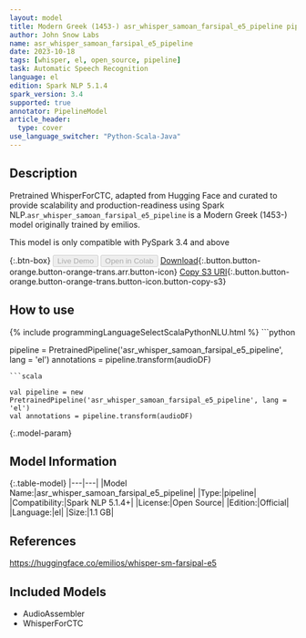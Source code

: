 ```yaml
---
layout: model
title: Modern Greek (1453-) asr_whisper_samoan_farsipal_e5_pipeline pipeline WhisperForCTC from emilios
author: John Snow Labs
name: asr_whisper_samoan_farsipal_e5_pipeline
date: 2023-10-18
tags: [whisper, el, open_source, pipeline]
task: Automatic Speech Recognition
language: el
edition: Spark NLP 5.1.4
spark_version: 3.4
supported: true
annotator: PipelineModel
article_header:
  type: cover
use_language_switcher: "Python-Scala-Java"
---
```


## Description

Pretrained WhisperForCTC, adapted from Hugging Face and curated to provide scalability and production-readiness using Spark NLP.`asr_whisper_samoan_farsipal_e5_pipeline` is a Modern Greek (1453-) model originally trained by emilios.

This model is only compatible with PySpark 3.4 and above

{:.btn-box}
<button class="button button-orange" disabled>Live Demo</button>
<button class="button button-orange" disabled>Open in Colab</button>
[Download](https://s3.amazonaws.com/auxdata.johnsnowlabs.com/public/models/asr_whisper_samoan_farsipal_e5_pipeline_el_5.1.4_3.4_1697589687809.zip){:.button.button-orange.button-orange-trans.arr.button-icon}
[Copy S3 URI](s3://auxdata.johnsnowlabs.com/public/models/asr_whisper_samoan_farsipal_e5_pipeline_el_5.1.4_3.4_1697589687809.zip){:.button.button-orange.button-orange-trans.button-icon.button-copy-s3}

## How to use



<div class="tabs-box" markdown="1">
{% include programmingLanguageSelectScalaPythonNLU.html %}
```python

pipeline = PretrainedPipeline('asr_whisper_samoan_farsipal_e5_pipeline', lang = 'el')
annotations =  pipeline.transform(audioDF)

```
```scala

val pipeline = new PretrainedPipeline('asr_whisper_samoan_farsipal_e5_pipeline', lang = 'el')
val annotations = pipeline.transform(audioDF)

```
</div>

{:.model-param}
## Model Information

{:.table-model}
|---|---|
|Model Name:|asr_whisper_samoan_farsipal_e5_pipeline|
|Type:|pipeline|
|Compatibility:|Spark NLP 5.1.4+|
|License:|Open Source|
|Edition:|Official|
|Language:|el|
|Size:|1.1 GB|

## References

https://huggingface.co/emilios/whisper-sm-farsipal-e5

## Included Models

- AudioAssembler
- WhisperForCTC